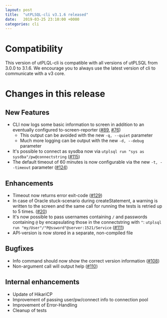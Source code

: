 ```yaml
---
layout: post
title:  "utPLSQL-cli v3.1.6 released"
date:   2019-03-25 23:10:00 +0000
categories: cli
---
```


# Compatibility

This version of utPLQL-cli is compatible with all versions of utPLSQL from 3.0.0 to 3.1.6. We encourage you to always use the latest version of cli to communicate with a v3 core.

# Changes in this release

## New Features
* CLI now logs some basic information to screen in addition to an eventually configured to-screen-reporter ([#89](https://github.com/utPLSQL/utPLSQL-cli/issues/89), [#76](https://github.com/utPLSQL/utPLSQL-cli/issues/76))
  * This output can be avoided with the new `-q, --quiet` parameter
  * Much more logging can be output with the new `-d, --debug` parameter
* It's possible to connect as sysdba now via `utplsql run "sys as sysdba"/pw@connectstring` ([#115](https://github.com/utPLSQL/utPLSQL-cli/issues/115))
* The default timeout of 60 minutes is now configurable via the new `-t, --timeout` parameter ([#124](https://github.com/utPLSQL/utPLSQL-cli/issues/124))

## Enhancements
* Timeout now returns error exit-code ([#129](https://github.com/utPLSQL/utPLSQL-cli/issues/129))
* In case of Oracle stuck-scenario during createStatement, a warning is written to the screen and the same call for running the tests is retried up to 5 times. ([#20](https://github.com/utPLSQL/utPLSQL-cli/issues/20))
* It's now possible to pass usernames containing `/` and passwords containing `@` by encapsulating those in the connectstring with `"`: `utplsql run "my/User"/"P@ssword"@server:1521/Service` ([#111](https://github.com/utPLSQL/utPLSQL-cli/issues/111))
* API-version is now stored in a separate, non-compiled file

## Bugfixes
* Info command should now show the correct version information ([#108](https://github.com/utPLSQL/utPLSQL-cli/issues/108))
* Non-argument call will output help ([#110](https://github.com/utPLSQL/utPLSQL-cli/issues/110))

## Internal enhancements
* Update of HikariCP
* Improvement of passing user/pw/connect info to connection pool
* Improvement of Error-Handling
* Cleanup of tests